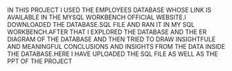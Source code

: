 IN THIS PROJECT I USED THE EMPLOYEES DATABASE WHOSE LINK IS AVAILABLE IN THE MYSQL WORKBENCH OFFICIAL WEBSITE.I DOWNLOADED THE DATABASE.SQL FILE AND RAN IT IN MY SQL WORKBENCH.AFTER THAT I EXPLORED THE DATABASE AND THE ER DIAGRAM OF THE DATABASE AND THEN TRIED TO DRAW INSIGHTFULE AND MEANINGFUL CONCLUSIONS AND INSIGHTS FROM THE DATA INSIDE THE DATABASE.HERE I HAVE UPLOADED THE SQL FILE AS WELL AS THE PPT OF THE PROJECT

